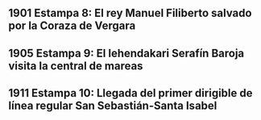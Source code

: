 
## 1901 Estampa 8: El rey Manuel Filiberto salvado por la Coraza de Vergara

<!-- Igual esta me la quito de enmedio -->

## 1905 Estampa 9: El lehendakari Serafín Baroja visita la central de  mareas

<!-- Cabe la posibilidad de que esta también me la ventile -->

## 1911 Estampa 10: Llegada del primer dirigible de línea regular San Sebastián-Santa Isabel

<!-- Y esta, casi que también -- >

Dirigibles Astra-Torres, 48 horas hasta Santa Isabel. El atracadero de
Dirigibles se construye en el monte Igeldo por el conde de Motrico. 

